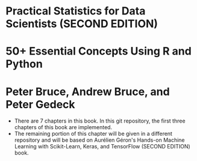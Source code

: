 # Practical Statistics for Data Scientists (SECOND EDITION)
# 50+ Essential Concepts Using R and Python
# Peter Bruce, Andrew Bruce, and Peter Gedeck

- There are 7 chapters in this book. In this git repository, the first three chapters of this book are implemented. 
- The remaining portion of this chapter will be given in a different repository and will be based on Aurélien Géron's Hands-on Machine Learning with Scikit-Learn, Keras, and TensorFlow (SECOND EDITION) book.
